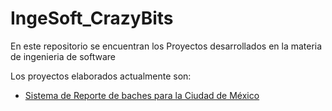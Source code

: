 # IngeSoft_CrazyBits

En este repositorio se encuentran los Proyectos desarrollados en la materia de ingenieria de software

Los proyectos elaborados actualmente son: 

+ [Sistema de Reporte de baches para la Ciudad de México](./Proyecto1/README.d)
